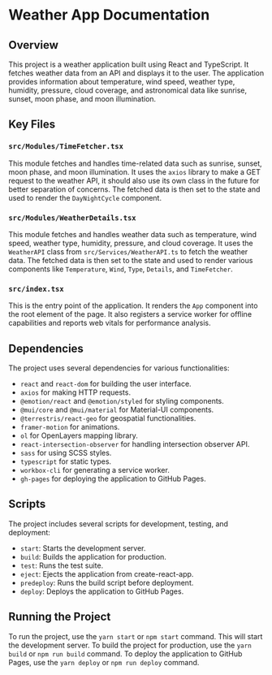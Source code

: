# Weather App Documentation

## Overview

This project is a weather application built using React and TypeScript. It fetches weather data from an API and displays
it to the user. The application provides information about temperature, wind speed, weather type, humidity, pressure,
cloud coverage, and astronomical data like sunrise, sunset, moon phase, and moon illumination.

## Key Files

### `src/Modules/TimeFetcher.tsx`

This module fetches and handles time-related data such as sunrise, sunset, moon phase, and moon illumination. It uses
the `axios` library to make a GET request to the weather API, it should also use its own class in the future for better
separation of concerns. The fetched data is then set to the state and used to
render the `DayNightCycle` component.

### `src/Modules/WeatherDetails.tsx`

This module fetches and handles weather data such as temperature, wind speed, weather type, humidity, pressure, and
cloud coverage. It uses the `WeatherAPI` class from `src/Services/WeatherAPI.ts` to fetch the weather data. The fetched
data is then set to the state and used to render various components like `Temperature`, `Wind`, `Type`, `Details`,
and `TimeFetcher`.

### `src/index.tsx`

This is the entry point of the application. It renders the `App` component into the root element of the page. It also
registers a service worker for offline capabilities and reports web vitals for performance analysis.

## Dependencies

The project uses several dependencies for various functionalities:

- `react` and `react-dom` for building the user interface.
- `axios` for making HTTP requests.
- `@emotion/react` and `@emotion/styled` for styling components.
- `@mui/core` and `@mui/material` for Material-UI components.
- `@terrestris/react-geo` for geospatial functionalities.
- `framer-motion` for animations.
- `ol` for OpenLayers mapping library.
- `react-intersection-observer` for handling intersection observer API.
- `sass` for using SCSS styles.
- `typescript` for static types.
- `workbox-cli` for generating a service worker.
- `gh-pages` for deploying the application to GitHub Pages.

## Scripts

The project includes several scripts for development, testing, and deployment:

- `start`: Starts the development server.
- `build`: Builds the application for production.
- `test`: Runs the test suite.
- `eject`: Ejects the application from create-react-app.
- `predeploy`: Runs the build script before deployment.
- `deploy`: Deploys the application to GitHub Pages.

## Running the Project

To run the project, use the `yarn start` or `npm start` command. This will start the development server. To build the
project for production, use the `yarn build` or `npm run build` command. To deploy the application to GitHub Pages, use
the `yarn deploy` or `npm run deploy` command.